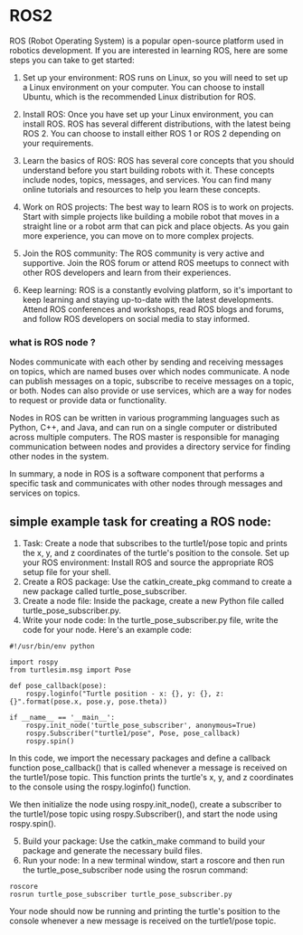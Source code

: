 # ROS2
ROS (Robot Operating System) is a popular open-source platform used in robotics development. If you are interested in learning ROS, here are some steps you can take to get started:
1. Set up your environment: ROS runs on Linux, so you will need to set up a Linux environment on your computer. You can choose to install Ubuntu, which is the recommended Linux distribution for ROS.

2. Install ROS: Once you have set up your Linux environment, you can install ROS. ROS has several different distributions, with the latest being ROS 2. You can choose to install either ROS 1 or ROS 2 depending on your requirements.

3. Learn the basics of ROS: ROS has several core concepts that you should understand before you start building robots with it. These concepts include nodes, topics, messages, and services. You can find many online tutorials and resources to help you learn these concepts.

4. Work on ROS projects: The best way to learn ROS is to work on projects. Start with simple projects like building a mobile robot that moves in a straight line or a robot arm that can pick and place objects. As you gain more experience, you can move on to more complex projects.

5. Join the ROS community: The ROS community is very active and supportive. Join the ROS forum or attend ROS meetups to connect with other ROS developers and learn from their experiences.

6. Keep learning: ROS is a constantly evolving platform, so it's important to keep learning and staying up-to-date with the latest developments. Attend ROS conferences and workshops, read ROS blogs and forums, and follow ROS developers on social media to stay informed.

### what is ROS node ?
Nodes communicate with each other by sending and receiving messages on topics, which are named buses over which nodes communicate. A node can publish messages on a topic, subscribe to receive messages on a topic, or both. Nodes can also provide or use services, which are a way for nodes to request or provide data or functionality.

Nodes in ROS can be written in various programming languages such as Python, C++, and Java, and can run on a single computer or distributed across multiple computers. The ROS master is responsible for managing communication between nodes and provides a directory service for finding other nodes in the system.

In summary, a node in ROS is a software component that performs a specific task and communicates with other nodes through messages and services on topics.

## simple example task for creating a ROS node:

1. Task: Create a node that subscribes to the turtle1/pose topic and prints the x, y, and z coordinates of the turtle's position to the console.
Set up your ROS environment: Install ROS and source the appropriate ROS setup file for your shell.
2. Create a ROS package: Use the catkin_create_pkg command to create a new package called turtle_pose_subscriber.
3. Create a node file: Inside the package, create a new Python file called turtle_pose_subscriber.py.
4. Write your node code: In the turtle_pose_subscriber.py file, write the code for your node. Here's an example code:
```
#!/usr/bin/env python

import rospy
from turtlesim.msg import Pose

def pose_callback(pose):
    rospy.loginfo("Turtle position - x: {}, y: {}, z: {}".format(pose.x, pose.y, pose.theta))

if __name__ == '__main__':
    rospy.init_node('turtle_pose_subscriber', anonymous=True)
    rospy.Subscriber("turtle1/pose", Pose, pose_callback)
    rospy.spin()

```

In this code, we import the necessary packages and define a callback function pose_callback() that is called whenever a message is received on the turtle1/pose topic. This function prints the turtle's x, y, and z coordinates to the console using the rospy.loginfo() function.

We then initialize the node using rospy.init_node(), create a subscriber to the turtle1/pose topic using rospy.Subscriber(), and start the node using rospy.spin().

5. Build your package: Use the catkin_make command to build your package and generate the necessary build files.
6. Run your node: In a new terminal window, start a roscore and then run the turtle_pose_subscriber node using the rosrun command:
```
roscore
rosrun turtle_pose_subscriber turtle_pose_subscriber.py

```
Your node should now be running and printing the turtle's position to the console whenever a new message is received on the turtle1/pose topic.
